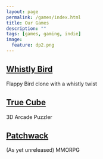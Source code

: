 ```yaml
---
layout: page
permalink: /games/index.html
title: Our Games
description: ""
tags: [games, gaming, indie]
image:
  feature: dp2.png
---
```


## [Whistly Bird](http://www.oceanshipgames.com/articles/whistly-bird)

Flappy Bird clone with a whistly twist


## [True Cube](http://www.oceanshipgames.com/articles/true-cube)

3D Arcade Puzzler


## [Patchwack](http://www.oceanshipgames.com/articles/patchwack)

(As yet unreleased) MMORPG